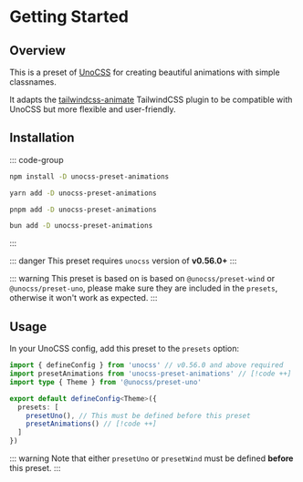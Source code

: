 # Getting Started

## Overview

This is a preset of [UnoCSS](https://unocss.dev/) for creating beautiful animations with simple classnames.

It adapts the [tailwindcss-animate](https://github.com/jamiebuilds/tailwindcss-animate) TailwindCSS plugin to be compatible with UnoCSS but more flexible and user-friendly.

## Installation

::: code-group
```bash [npm]
npm install -D unocss-preset-animations
```
```bash [yarn]
yarn add -D unocss-preset-animations
```
```bash [pnpm]
pnpm add -D unocss-preset-animations
```
```bash [bun]
bun add -D unocss-preset-animations
```
:::

::: danger
This preset requires `unocss` version of **v0.56.0+**
:::

::: warning
This preset is based on is based on `@unocss/preset-wind` or `@unocss/preset-uno`, please make sure they are included in the `presets`, otherwise it won't work as expected.
:::

## Usage

In your UnoCSS config, add this preset to the `presets` option:

```ts
import { defineConfig } from 'unocss' // v0.56.0 and above required
import presetAnimations from 'unocss-preset-animations' // [!code ++]
import type { Theme } from '@unocss/preset-uno'

export default defineConfig<Theme>({
  presets: [
    presetUno(), // This must be defined before this preset
    presetAnimations() // [!code ++]
  ]
})
```

::: warning
Note that either `presetUno` or `presetWind` must be defined **before** this preset.
:::
